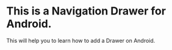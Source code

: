 # This is a Navigation Drawer for Android.<br>

This will help you to learn how to add a Drawer on Android.
